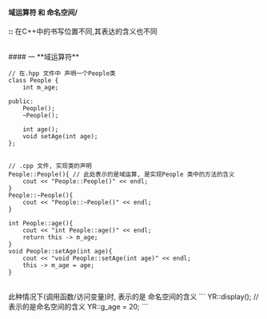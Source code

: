 #### 域运算符 和 命名空间/

**::** 在C++中的书写位置不同,其表达的含义也不同

<br>
#### 一 **域运算符**

```
// 在.hpp 文件中 声明一个People类
class People {
    int m_age; 
    
public:
    People();
    ~People();
    
    int age();
    void setAge(int age); 
};


// .cpp 文件, 实现类的声明
People::People(){ // 此处表示的是域运算, 是实现People 类中的方法的含义
    cout << "People::People()" << endl;
}
People::~People(){
    cout << "People::~People()" << endl;
}

int People::age(){
    cout << "int People::age()" << endl;
    return this -> m_age;
}
void People::setAge(int age){
    cout << "void People::setAge(int age)" << endl;
    this -> m_age = age;
}

```


<br>
此种情况下(调用函数/访问变量)时, 表示的是 命名空间的含义
```
YR::display(); // 表示的是命名空间的含义
YR::g_age = 20;
```